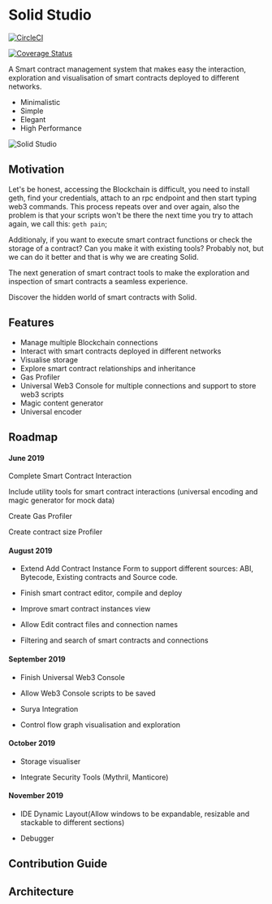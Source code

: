 # Solid Studio

[![CircleCI](https://circleci.com/gh/solid-studio/solid.web.svg?style=svg)](https://circleci.com/gh/solid-studio/solid.web)

[![Coverage Status](https://coveralls.io/repos/github/solid-studio/solid.web/badge.svg?branch=master)](https://coveralls.io/github/solid-studio/solid.web?branch=master)

A Smart contract management system that makes easy the interaction, exploration and visualisation of smart contracts deployed to different networks.

- Minimalistic
- Simple
- Elegant
- High Performance

![Solid Studio](https://github.com/solid-studio/solid.docs/blob/master/images/main-design.png)

## Motivation

Let's be honest, accessing the Blockchain is difficult, you need to install geth, find your credentials, attach to an rpc endpoint and then start typing web3 commands. This process repeats over and over again, also the problem is that your scripts won't be there the next time you try to attach again, we call this: `geth pain`;

Additionaly, if you want to execute smart contract functions or check the storage of a contract? Can you make it with existing tools? Probably not, but we can do it better and that is why we are creating Solid.

The next generation of smart contract tools to make the exploration and inspection of smart contracts a seamless experience.

Discover the hidden world of smart contracts with Solid.

## Features

- Manage multiple Blockchain connections
- Interact with smart contracts deployed in different networks 
- Visualise storage 
- Explore smart contract relationships and inheritance 
- Gas Profiler
- Universal Web3 Console for multiple connections and support to store web3 scripts
- Magic content generator
- Universal encoder

## Roadmap

#### June 2019

Complete Smart Contract Interaction

Include utility tools for smart contract interactions (universal encoding and magic generator for mock data)

Create Gas Profiler
	
Create contract size Profiler 

#### August 2019

- Extend Add Contract Instance Form to support different sources: ABI, Bytecode, Existing contracts and Source code.

- Finish smart contract editor, compile and deploy

- Improve smart contract instances view 

- Allow Edit contract files and connection names

- Filtering and search of smart contracts and connections

#### September 2019

- Finish Universal Web3 Console

- Allow Web3 Console scripts to be saved

- Surya Integration

- Control flow graph visualisation and exploration

#### October 2019

- Storage visualiser

- Integrate Security Tools (Mythril, Manticore)

#### November 2019

- IDE Dynamic Layout(Allow windows to be expandable, resizable and stackable to different sections)

- Debugger
	
## Contribution Guide

## Architecture
